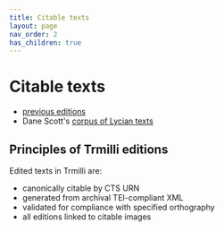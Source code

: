 ```yaml
---
title: Citable texts
layout: page
nav_order: 2
has_children: true
---
```


# Citable texts


- [previous editions](./previous/)
- Dane Scott's [corpus of Lycian texts](https://descot21.github.io/Lycian/)


## Principles of Trmilli editions

Edited texts in Trmilli are:

- canonically citable by CTS URN
- generated from archival TEI-compliant XML
- validated for compliance with specified orthography
- all editions linked to citable images

